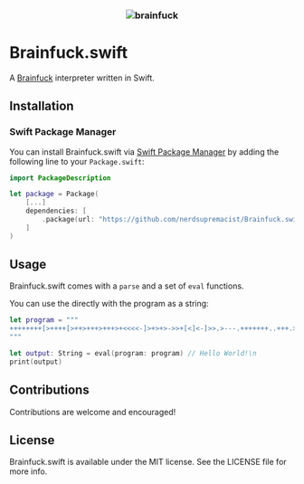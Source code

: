 <h3 align="center">
  <img style="" src="https://res.cloudinary.com/cagatayc/image/upload/c_scale,w_500/v1493914344/bf.png" alt="brainfuck" />
</h3>

# Brainfuck.swift
A [Brainfuck](https://esolangs.org/wiki/Brainfuck) interpreter written in Swift.

## Installation
### Swift Package Manager

You can install Brainfuck.swift via [Swift Package Manager](https://swift.org/package-manager/) by adding the following line to your `Package.swift`:

```swift
import PackageDescription

let package = Package(
    [...]
    dependencies: [
        .package(url: "https://github.com/nerdsupremacist/Brainfuck.swift.git", from: "0.1.0"),
    ]
)
```

## Usage

Brainfuck.swift comes with a `parse` and a set of `eval` functions.

You can use the directly with the program as a string:

```swift
let program = """
++++++++[>++++[>++>+++>+++>+<<<<-]>+>+>->>+[<]<-]>>.>---.+++++++..+++.>>.<-.<.+++.------.--------.>>+.>++.
"""

let output: String = eval(program: program) // Hello World!\n
print(output)
```

## Contributions
Contributions are welcome and encouraged!

## License
Brainfuck.swift is available under the MIT license. See the LICENSE file for more info.
